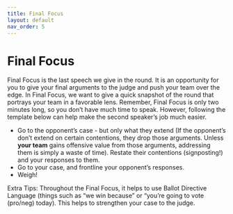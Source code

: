 ```yaml
---
title: Final Focus
layout: default
nav_order: 5
---
```




# Final Focus 


Final Focus is the last speech we give in the round. It is an opportunity for you to give your final arguments to the judge and push your team over the edge. In Final Focus, we want to give a quick snapshot of the round that portrays your team in a favorable lens. Remember, Final Focus is only two minutes long, so you don’t have much time to speak. However, following the template below can help make the second speaker’s job much easier. 


- Go to the opponent’s case  - but only what they extend (If the opponent’s don’t extend on certain contentions, they drop those arguments. Unless **your team** gains offensive value from those arguments, addressing them is simply a waste of time). Restate their contentions (signposting!) and your responses to them. 
- Go to your case, and frontline your opponent’s responses. 
- Weigh! 


Extra Tips: Throughout the Final Focus, it helps to use Ballot Directive Language (things such as “we win because” or “you’re going to vote (pro/neg) today). This helps to strengthen your case to the judge. 
